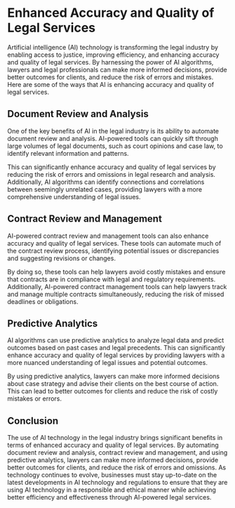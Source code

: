 Enhanced Accuracy and Quality of Legal Services
================================================================================================

Artificial intelligence (AI) technology is transforming the legal industry by enabling access to justice, improving efficiency, and enhancing accuracy and quality of legal services. By harnessing the power of AI algorithms, lawyers and legal professionals can make more informed decisions, provide better outcomes for clients, and reduce the risk of errors and mistakes. Here are some of the ways that AI is enhancing accuracy and quality of legal services.

Document Review and Analysis
----------------------------

One of the key benefits of AI in the legal industry is its ability to automate document review and analysis. AI-powered tools can quickly sift through large volumes of legal documents, such as court opinions and case law, to identify relevant information and patterns.

This can significantly enhance accuracy and quality of legal services by reducing the risk of errors and omissions in legal research and analysis. Additionally, AI algorithms can identify connections and correlations between seemingly unrelated cases, providing lawyers with a more comprehensive understanding of legal issues.

Contract Review and Management
------------------------------

AI-powered contract review and management tools can also enhance accuracy and quality of legal services. These tools can automate much of the contract review process, identifying potential issues or discrepancies and suggesting revisions or changes.

By doing so, these tools can help lawyers avoid costly mistakes and ensure that contracts are in compliance with legal and regulatory requirements. Additionally, AI-powered contract management tools can help lawyers track and manage multiple contracts simultaneously, reducing the risk of missed deadlines or obligations.

Predictive Analytics
--------------------

AI algorithms can use predictive analytics to analyze legal data and predict outcomes based on past cases and legal precedents. This can significantly enhance accuracy and quality of legal services by providing lawyers with a more nuanced understanding of legal issues and potential outcomes.

By using predictive analytics, lawyers can make more informed decisions about case strategy and advise their clients on the best course of action. This can lead to better outcomes for clients and reduce the risk of costly mistakes or errors.

Conclusion
----------

The use of AI technology in the legal industry brings significant benefits in terms of enhanced accuracy and quality of legal services. By automating document review and analysis, contract review and management, and using predictive analytics, lawyers can make more informed decisions, provide better outcomes for clients, and reduce the risk of errors and omissions. As technology continues to evolve, businesses must stay up-to-date on the latest developments in AI technology and regulations to ensure that they are using AI technology in a responsible and ethical manner while achieving better efficiency and effectiveness through AI-powered legal services.


